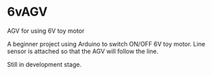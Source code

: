 # 6vAGV
AGV for using 6V toy motor

A beginner project using Arduino to switch ON/OFF 6V toy motor.
Line sensor is attached so that the AGV will follow the line.

Still in development stage.
